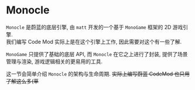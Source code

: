 # Monocle

`Monocle` 是蔚蓝的底层引擎, 由 `matt` 开发的一个基于 `MonoGame` 框架的 2D 游戏引擎.     
我们编写 Code Mod 实际上是在这个引擎上工作, 因此需要对这个有一些了解.

`MonoGame` 只提供了基础的底层 API, 而 `Monocle` 在它之上进行了封装, 提供了场景管理与渲染, 游戏逻辑相关的更易用的工具.

这一节会简单介绍 `Monocle` 的架构与生命周期. <del>实际上编写蔚蓝 CodeMod 也只用了解这么多(草</del>
